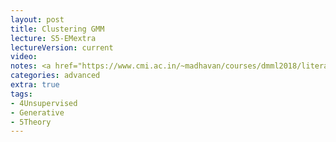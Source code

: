 ```yaml
---
layout: post
title: Clustering GMM
lecture: S5-EMextra
lectureVersion: current
video:  
notes: <a href="https://www.cmi.ac.in/~madhavan/courses/dmml2018/literature/EM_algorithm_2coin_example.pdf"> EM primer </a>  
categories: advanced
extra: true
tags:
- 4Unsupervised
- Generative
- 5Theory
---
```

